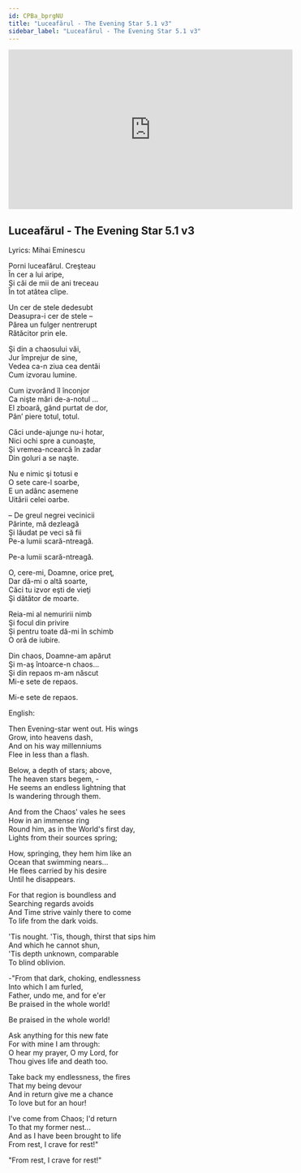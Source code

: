 ```yaml
---
id: CPBa_bprgNU
title: "Luceafărul - The Evening Star 5.1 v3"
sidebar_label: "Luceafărul - The Evening Star 5.1 v3"
---
```


<div class="video-float-container">
  <iframe
    width="560"
    height="315"
    src="https://www.youtube.com/embed/CPBa_bprgNU"
    title="YouTube video player"
    frameborder="0"
    allow="accelerometer; autoplay; clipboard-write; encrypted-media; gyroscope; picture-in-picture; web-share"
    referrerpolicy="strict-origin-when-cross-origin"
    allowfullscreen
  ></iframe>
</div>

## Luceafărul - The Evening Star 5.1 v3

Lyrics: Mihai Eminescu

Porni luceafărul. Creşteau  
În cer a lui aripe,  
Şi căi de mii de ani treceau  
În tot atâtea clipe.

Un cer de stele dedesubt  
Deasupra-i cer de stele –  
Părea un fulger nentrerupt  
Rătăcitor prin ele.

Şi din a chaosului văi,  
Jur împrejur de sine,  
Vedea ca-n ziua cea dentâi  
Cum izvorau lumine.

Cum izvorând îl înconjor  
Ca nişte mări de-a-notul …  
El zboară, gând purtat de dor,  
Pân’ piere totul, totul.

Căci unde-ajunge nu-i hotar,  
Nici ochi spre a cunoaşte,  
Şi vremea-ncearcă în zadar  
Din goluri a se naşte.

Nu e nimic şi totusi e  
O sete care-l soarbe,  
E un adânc asemene  
Uitării celei oarbe.

– De greul negrei vecinicii  
Părinte, mă dezleagă  
Şi lăudat pe veci să fii  
Pe-a lumii scară-ntreagă.

Pe-a lumii scară-ntreagă.

O, cere-mi, Doamne, orice preţ,  
Dar dă-mi o altă soarte,  
Căci tu izvor eşti de vieţi  
Şi dătător de moarte.

Reia-mi al nemuririi nimb  
Şi focul din privire  
Şi pentru toate dă-mi în schimb  
O oră de iubire.

Din chaos, Doamne-am apărut  
Şi m-aş întoarce-n chaos…  
Şi din repaos m-am născut  
Mi-e sete de repaos.

Mi-e sete de repaos.

English:

Then Evening-star went out. His wings  
Grow, into heavens dash,  
And on his way millenniums  
Flee in less than a flash.  
   
Below, a depth of stars; above,  
The heaven stars begem, -  
He seems an endless lightning that  
Is wandering through them.  
   
And from the Chaos' vales he sees  
How in an immense ring  
Round him, as in the World's first day,  
Lights from their sources spring;  
   
How, springing, they hem him like an  
Ocean that swimming nears...  
He flees carried by his desire  
Until he disappears.  
   
For that region is boundless and  
Searching regards avoids  
And Time strive vainly there to come  
To life from the dark voids.  
   
'Tis nought. 'Tis, though, thirst that sips him  
And which he cannot shun,  
'Tis depth unknown, comparable  
To blind oblivion.  
   
-"From that dark, choking, endlessness  
Into which I am furled,  
Father, undo me, and for e'er  
Be praised in the whole world!

Be praised in the whole world!  
   
Ask anything for this new fate  
For with mine I am through:  
O hear my prayer, O my Lord, for  
Thou gives life and death too.  
   
Take back my endlessness, the fires  
That my being devour  
And in return give me a chance  
To love but for an hour!  
   
I've come from Chaos; I'd return  
To that my former nest...  
And as I have been brought to life  
From rest, I crave for rest!"

"From rest, I crave for rest!"
